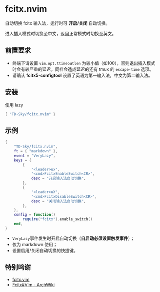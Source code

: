# fcitx.nvim

自动切换 fcitx 输入法，运行时可 **开启/关闭** 自动切换。

进入插入模式时切换至中文，返回正常模式时切换至英文。



## 前置要求

- 终端下请设置 `vim.opt.ttimeoutlen` 为较小值（如100），否则退出插入模式时会有较严重的延迟。同样会造成延迟的还有 tmux 的 `escape-time` 选项。
- 请确认 **fcitx5-configtool** 设置了英语为第一输入法，中文为第二输入法。


## 安装

使用 lazy

```lua
{ "TD-Sky/fcitx.nvim" }
```



## 示例

```lua
{
    "TD-Sky/fcitx.nvim",
    ft = { "markdown" },
    event = "VeryLazy",
    keys = {
        {
            "<leader>ux",
            "<cmd>FcitxEnableSwitch<CR>",
            desc = "开启输入法自动切换",
        },
        {
            "<leader>uX",
            "<cmd>FcitxDisableSwitch<CR>",
            desc = "关闭输入法自动切换",
        },
    },
    config = function()
        require("fcitx").enable_switch()
    end,
}
```

- `VeryLazy`事件发生时开启自动切换（**自启动必须设置触发事件**）；
- 仅为 markdown 使用；
- 设置启用/关闭自动切换的快捷键。



## 特别鸣谢

- [fcitx.vim](https://github.com/lilydjwg/fcitx.vim)
- [Fcitx#Vim - ArchWiki](https://wiki.archlinux.org/title/Fcitx#Vim)
